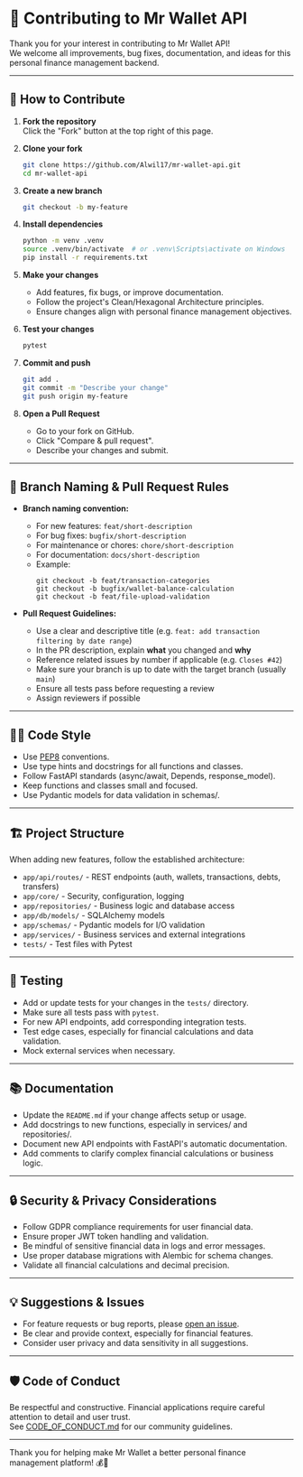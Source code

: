 # 🤝 Contributing to Mr Wallet API

Thank you for your interest in contributing to Mr Wallet API!  
We welcome all improvements, bug fixes, documentation, and ideas for this personal finance management backend.

---

## 📝 How to Contribute

1. **Fork the repository**  
   Click the "Fork" button at the top right of this page.

2. **Clone your fork**
   ```bash
   git clone https://github.com/Alwil17/mr-wallet-api.git
   cd mr-wallet-api
   ```

3. **Create a new branch**
   ```bash
   git checkout -b my-feature
   ```

4. **Install dependencies**
   ```bash
   python -m venv .venv
   source .venv/bin/activate  # or .venv\Scripts\activate on Windows
   pip install -r requirements.txt
   ```

5. **Make your changes**
   - Add features, fix bugs, or improve documentation.
   - Follow the project's Clean/Hexagonal Architecture principles.
   - Ensure changes align with personal finance management objectives.

6. **Test your changes**
   ```bash
   pytest
   ```

7. **Commit and push**
   ```bash
   git add .
   git commit -m "Describe your change"
   git push origin my-feature
   ```

8. **Open a Pull Request**
   - Go to your fork on GitHub.
   - Click "Compare & pull request".
   - Describe your changes and submit.

---

## 🌱 Branch Naming & Pull Request Rules

- **Branch naming convention:**
  - For new features: `feat/short-description`
  - For bug fixes: `bugfix/short-description`
  - For maintenance or chores: `chore/short-description`
  - For documentation: `docs/short-description`
  - Example:  
    ```
    git checkout -b feat/transaction-categories
    git checkout -b bugfix/wallet-balance-calculation
    git checkout -b feat/file-upload-validation
    ```

- **Pull Request Guidelines:**
  - Use a clear and descriptive title (e.g. `feat: add transaction filtering by date range`)
  - In the PR description, explain **what** you changed and **why**
  - Reference related issues by number if applicable (e.g. `Closes #42`)
  - Make sure your branch is up to date with the target branch (usually `main`)
  - Ensure all tests pass before requesting a review
  - Assign reviewers if possible

---

## 🧑‍💻 Code Style

- Use [PEP8](https://www.python.org/dev/peps/pep-0008/) conventions.
- Use type hints and docstrings for all functions and classes.
- Follow FastAPI standards (async/await, Depends, response_model).
- Keep functions and classes small and focused.
- Use Pydantic models for data validation in schemas/.

---

## 🏗️ Project Structure

When adding new features, follow the established architecture:

- `app/api/routes/` - REST endpoints (auth, wallets, transactions, debts, transfers)
- `app/core/` - Security, configuration, logging
- `app/repositories/` - Business logic and database access
- `app/db/models/` - SQLAlchemy models
- `app/schemas/` - Pydantic models for I/O validation
- `app/services/` - Business services and external integrations
- `tests/` - Test files with Pytest

---

## 🧪 Testing

- Add or update tests for your changes in the `tests/` directory.
- Make sure all tests pass with `pytest`.
- For new API endpoints, add corresponding integration tests.
- Test edge cases, especially for financial calculations and data validation.
- Mock external services when necessary.

---

## 📚 Documentation

- Update the `README.md` if your change affects setup or usage.
- Add docstrings to new functions, especially in services/ and repositories/.
- Document new API endpoints with FastAPI's automatic documentation.
- Add comments to clarify complex financial calculations or business logic.

---

## 🔒 Security & Privacy Considerations

- Follow GDPR compliance requirements for user financial data.
- Ensure proper JWT token handling and validation.
- Be mindful of sensitive financial data in logs and error messages.
- Use proper database migrations with Alembic for schema changes.
- Validate all financial calculations and decimal precision.

---

## 💡 Suggestions & Issues

- For feature requests or bug reports, please [open an issue](https://github.com/Alwil17/mr-wallet-api/issues).
- Be clear and provide context, especially for financial features.
- Consider user privacy and data sensitivity in all suggestions.

---

## 🛡️ Code of Conduct

Be respectful and constructive. Financial applications require careful attention to detail and user trust.  
See [CODE_OF_CONDUCT.md](CODE_OF_CONDUCT.md) for our community guidelines.

---

Thank you for helping make Mr Wallet a better personal finance management platform! 💰🚀